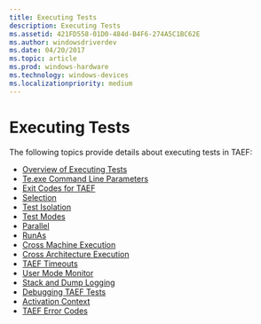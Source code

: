 ```yaml
---
title: Executing Tests
description: Executing Tests
ms.assetid: 421FD558-01D0-484d-B4F6-274A5C1BC62E
ms.author: windowsdriverdev
ms.date: 04/20/2017
ms.topic: article
ms.prod: windows-hardware
ms.technology: windows-devices
ms.localizationpriority: medium
---
```


# Executing Tests


The following topics provide details about executing tests in TAEF:

-   [Overview of Executing Tests](overview-of-executing-tests.md)
-   [Te.exe Command Line Parameters](te-exe-command-line-parameters.md)
-   [Exit Codes for TAEF](exit-codes-for-taef.md)
-   [Selection](selection.md)
-   [Test Isolation](test-isolation.md)
-   [Test Modes](test-modes.md)
-   [Parallel](parallel.md)
-   [RunAs](runas.md)
-   [Cross Machine Execution](cross-machine-execution.md)
-   [Cross Architecture Execution](cross-architecture-execution.md)
-   [TAEF Timeouts](taef-timeouts.md)
-   [User Mode Monitor](user-mode-monitor.md)
-   [Stack and Dump Logging](stack-and-dump-logging.md)
-   [Debugging TAEF Tests](debugging-taef-tests.md)
-   [Activation Context](activation-context.md)
-   [TAEF Error Codes](taef-error-codes.md)

 

 





